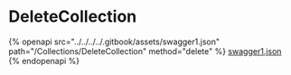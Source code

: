 # DeleteCollection

{% openapi src="../../../../.gitbook/assets/swagger1.json" path="/Collections/DeleteCollection" method="delete" %}
[swagger1.json](../../../../.gitbook/assets/swagger1.json)
{% endopenapi %}
